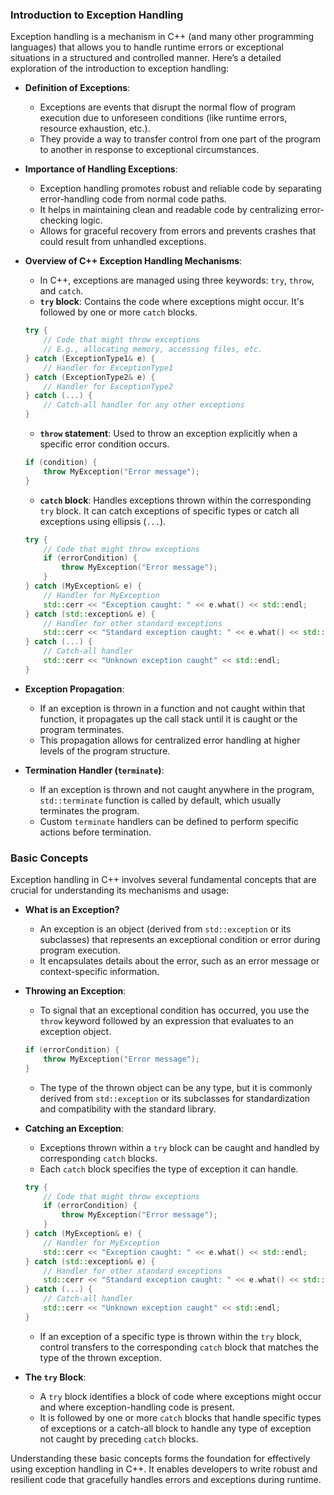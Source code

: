 ### Introduction to Exception Handling

Exception handling is a mechanism in C++ (and many other programming languages) that allows you to handle runtime errors or exceptional situations in a structured and controlled manner. Here’s a detailed exploration of the introduction to exception handling:

- **Definition of Exceptions**:

  - Exceptions are events that disrupt the normal flow of program execution due to unforeseen conditions (like runtime errors, resource exhaustion, etc.).
  - They provide a way to transfer control from one part of the program to another in response to exceptional circumstances.

- **Importance of Handling Exceptions**:

  - Exception handling promotes robust and reliable code by separating error-handling code from normal code paths.
  - It helps in maintaining clean and readable code by centralizing error-checking logic.
  - Allows for graceful recovery from errors and prevents crashes that could result from unhandled exceptions.

- **Overview of C++ Exception Handling Mechanisms**:

  - In C++, exceptions are managed using three keywords: `try`, `throw`, and `catch`.
  - **`try` block**: Contains the code where exceptions might occur. It's followed by one or more `catch` blocks.

  ```cpp
  try {
      // Code that might throw exceptions
      // E.g., allocating memory, accessing files, etc.
  } catch (ExceptionType1& e) {
      // Handler for ExceptionType1
  } catch (ExceptionType2& e) {
      // Handler for ExceptionType2
  } catch (...) {
      // Catch-all handler for any other exceptions
  }
  ```

  - **`throw` statement**: Used to throw an exception explicitly when a specific error condition occurs.

  ```cpp
  if (condition) {
      throw MyException("Error message");
  }
  ```

  - **`catch` block**: Handles exceptions thrown within the corresponding `try` block. It can catch exceptions of specific types or catch all exceptions using ellipsis (`...`).

  ```cpp
  try {
      // Code that might throw exceptions
      if (errorCondition) {
          throw MyException("Error message");
      }
  } catch (MyException& e) {
      // Handler for MyException
      std::cerr << "Exception caught: " << e.what() << std::endl;
  } catch (std::exception& e) {
      // Handler for other standard exceptions
      std::cerr << "Standard exception caught: " << e.what() << std::endl;
  } catch (...) {
      // Catch-all handler
      std::cerr << "Unknown exception caught" << std::endl;
  }
  ```

- **Exception Propagation**:

  - If an exception is thrown in a function and not caught within that function, it propagates up the call stack until it is caught or the program terminates.
  - This propagation allows for centralized error handling at higher levels of the program structure.

- **Termination Handler (`terminate`)**:
  - If an exception is thrown and not caught anywhere in the program, `std::terminate` function is called by default, which usually terminates the program.
  - Custom `terminate` handlers can be defined to perform specific actions before termination.

### Basic Concepts

Exception handling in C++ involves several fundamental concepts that are crucial for understanding its mechanisms and usage:

- **What is an Exception?**

  - An exception is an object (derived from `std::exception` or its subclasses) that represents an exceptional condition or error during program execution.
  - It encapsulates details about the error, such as an error message or context-specific information.

- **Throwing an Exception**:

  - To signal that an exceptional condition has occurred, you use the `throw` keyword followed by an expression that evaluates to an exception object.

  ```cpp
  if (errorCondition) {
      throw MyException("Error message");
  }
  ```

  - The type of the thrown object can be any type, but it is commonly derived from `std::exception` or its subclasses for standardization and compatibility with the standard library.

- **Catching an Exception**:

  - Exceptions thrown within a `try` block can be caught and handled by corresponding `catch` blocks.
  - Each `catch` block specifies the type of exception it can handle.

  ```cpp
  try {
      // Code that might throw exceptions
      if (errorCondition) {
          throw MyException("Error message");
      }
  } catch (MyException& e) {
      // Handler for MyException
      std::cerr << "Exception caught: " << e.what() << std::endl;
  } catch (std::exception& e) {
      // Handler for other standard exceptions
      std::cerr << "Standard exception caught: " << e.what() << std::endl;
  } catch (...) {
      // Catch-all handler
      std::cerr << "Unknown exception caught" << std::endl;
  }
  ```

  - If an exception of a specific type is thrown within the `try` block, control transfers to the corresponding `catch` block that matches the type of the thrown exception.

- **The `try` Block**:
  - A `try` block identifies a block of code where exceptions might occur and where exception-handling code is present.
  - It is followed by one or more `catch` blocks that handle specific types of exceptions or a catch-all block to handle any type of exception not caught by preceding `catch` blocks.

Understanding these basic concepts forms the foundation for effectively using exception handling in C++. It enables developers to write robust and resilient code that gracefully handles errors and exceptions during runtime.
